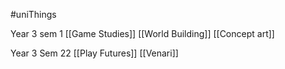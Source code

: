 #uniThings

Year 3 sem 1
	[[Game Studies]]
	[[World Building]]
	[[Concept art]]

Year 3 Sem 22
	[[Play Futures]]
	[[Venari]]
	